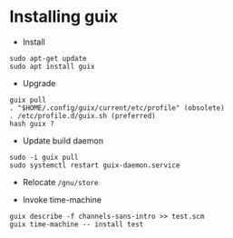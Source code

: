 # Installing guix

- Install
```
sudo apt-get update
sudo apt install guix
```

- Upgrade
```
guix pull
. "$HOME/.config/guix/current/etc/profile" (obsolete)
. /etc/profile.d/guix.sh (preferred)
hash guix ?
```

- Update build daemon
```
sudo -i guix pull
sudo systemctl restart guix-daemon.service
```

- Relocate `/gnu/store`


- Invoke time-machine
```
guix describe -f channels-sans-intro >> test.scm
guix time-machine -- install test
```

